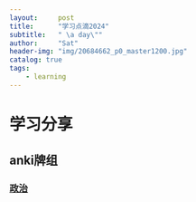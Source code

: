 ```yaml
---
layout:     post
title:      "学习点滴2024"
subtitle:   " \a day\""
author:     "Sat"
header-img: "img/20684662_p0_master1200.jpg"
catalog: true
tags:
    - learning
---
```


# 学习分享

## anki牌组

### [政治](https://ankiweb.net/shared/info/1353295067)




